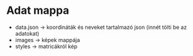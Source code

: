 # Adat mappa

* data.json -> koordináták és neveket tartalmazó json (innét tölti be az adatokat)
* images -> képek mappája
* styles -> matricákról kép
